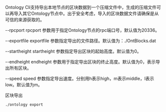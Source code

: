 

Ontology Cli支持导出本地节点的区块数据到一个压缩文件中，生成的压缩文件可以再导入其它Ontology节点中。出于安全考虑，导入的区块数据文件请确保是从可信的来源获取的。

--rpcport
rpcport 参数用于指定Ontology节点的rpc端口号，默认值为20336。

--exportfile
exportfile 参数指定导出的文件路径。默认值为：./OntBlocks.dat

--startheight
startheight 参数指定导出区块的起始高度。默认值为0。

--endheight
endheight 参数用于指定导出区块的终止高度。默认值为0，表示导出所有区块。

--speed
speed 参数指定导出速度。分别用h表示high，m表示middle，l表示low。默认值为m。

区块导出

```
./ontology export
```
